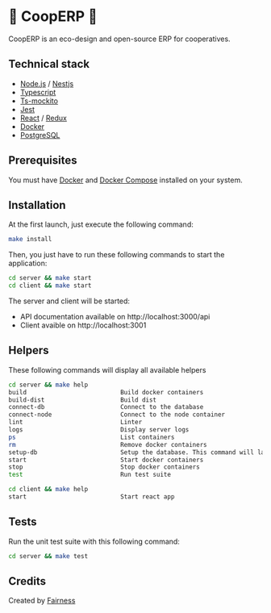 # :seedling: CoopERP :seedling:

CoopERP is an eco-design and open-source ERP for cooperatives.

## Technical stack

- [Node.js](https://nodejs.org) / [Nestjs](https://nestjs.com/)
- [Typescript](https://www.typescriptlang.org/)
- [Ts-mockito](https://github.com/NagRock/ts-mockito)
- [Jest](https://jestjs.io/)
- [React](https://fr.reactjs.org/) / [Redux](https://redux.js.org/)
- [Docker](https://www.docker.com/)
- [PostgreSQL](https://www.postgresql.org/)

## Prerequisites

You must have [Docker](https://www.docker.com/) and [Docker Compose](https://docs.docker.com/compose/) installed on your system.

## Installation

At the first launch, just execute the following command:

```bash
make install
```

Then, you just have to run these following commands to start the application:

```bash
cd server && make start
cd client && make start
```

The server and client will be started:

- API documentation available on http://localhost:3000/api
- Client avaible on http://localhost:3001

## Helpers

These following commands will display all available helpers

```bash
cd server && make help
build                          Build docker containers
build-dist                     Build dist
connect-db                     Connect to the database
connect-node                   Connect to the node container
lint                           Linter
logs                           Display server logs
ps                             List containers
rm                             Remove docker containers
setup-db                       Setup the database. This command will launch migrations
start                          Start docker containers
stop                           Stop docker containers
test                           Run test suite
```

```bash
cd client && make help
start                          Start react app

```

## Tests

Run the unit test suite with this following command:

```bash
cd server && make test
```

## Credits

Created by [Fairness](https://fairness.coop)
